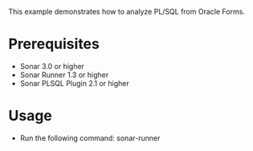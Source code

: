 This example demonstrates how to analyze PL/SQL from Oracle Forms.

Prerequisites
=============
* Sonar 3.0 or higher
* Sonar Runner 1.3 or higher
* Sonar PLSQL Plugin 2.1 or higher


Usage
=====
* Run the following command: sonar-runner